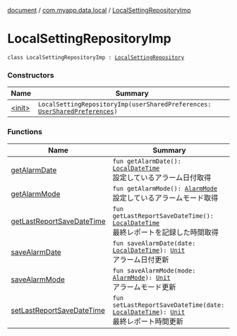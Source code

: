 [document](../../index.md) / [com.myapp.data.local](../index.md) / [LocalSettingRepositoryImp](./index.md)

# LocalSettingRepositoryImp

`class LocalSettingRepositoryImp : `[`LocalSettingRepository`](../../com.myapp.domain.repository/-local-setting-repository/index.md)

### Constructors

| Name | Summary |
|---|---|
| [&lt;init&gt;](-init-.md) | `LocalSettingRepositoryImp(userSharedPreferences: `[`UserSharedPreferences`](../../com.myapp.data.local.preferences/-user-shared-preferences/index.md)`)` |

### Functions

| Name | Summary |
|---|---|
| [getAlarmDate](get-alarm-date.md) | `fun getAlarmDate(): `[`LocalDateTime`](https://developer.android.com/reference/java/time/LocalDateTime.html)<br>設定しているアラーム日付取得 |
| [getAlarmMode](get-alarm-mode.md) | `fun getAlarmMode(): `[`AlarmMode`](../../com.myapp.domain.model.value/-alarm-mode/index.md)<br>設定しているアラームモード取得 |
| [getLastReportSaveDateTime](get-last-report-save-date-time.md) | `fun getLastReportSaveDateTime(): `[`LocalDateTime`](https://developer.android.com/reference/java/time/LocalDateTime.html)<br>最終レポートを記録した時間取得 |
| [saveAlarmDate](save-alarm-date.md) | `fun saveAlarmDate(date: `[`LocalDateTime`](https://developer.android.com/reference/java/time/LocalDateTime.html)`): `[`Unit`](https://kotlinlang.org/api/latest/jvm/stdlib/kotlin/-unit/index.html)<br>アラーム日付更新 |
| [saveAlarmMode](save-alarm-mode.md) | `fun saveAlarmMode(mode: `[`AlarmMode`](../../com.myapp.domain.model.value/-alarm-mode/index.md)`): `[`Unit`](https://kotlinlang.org/api/latest/jvm/stdlib/kotlin/-unit/index.html)<br>アラームモード更新 |
| [setLastReportSaveDateTime](set-last-report-save-date-time.md) | `fun setLastReportSaveDateTime(date: `[`LocalDateTime`](https://developer.android.com/reference/java/time/LocalDateTime.html)`): `[`Unit`](https://kotlinlang.org/api/latest/jvm/stdlib/kotlin/-unit/index.html)<br>最終レポート時間更新 |
